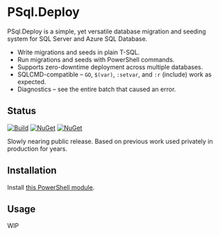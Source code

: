 # PSql.Deploy

PSql.Deploy is a simple, yet versatile database migration and seeding system
for SQL Server and Azure SQL Database.

- Write migrations and seeds in plain T-SQL.
- Run migrations and seeds with PowerShell commands.
- Supports zero-downtime deployment across multiple databases.
- SQLCMD-compatible – `GO`, `$(var)`, `:setvar`, and `:r` (include) work as expected.
- Diagnostics – see the entire batch that caused an error.

## Status

[![Build](https://github.com/sharpjs/PSql.Deploy/workflows/Build/badge.svg)](https://github.com/sharpjs/PSql.Deploy/actions)
[![NuGet](https://img.shields.io/powershellgallery/v/PSql.Deploy.svg)](https://www.powershellgallery.com/packages/PSql.Deploy)
[![NuGet](https://img.shields.io/powershellgallery/dt/PSql.Deploy.svg)](https://www.powershellgallery.com/packages/PSql.Deploy)

Slowly nearing public release.
Based on previous work used privately in production for years.

## Installation

Install [this PowerShell module](https://www.powershellgallery.com/packages/PSql.Deploy).

## Usage

WIP

<!--
  Copyright 2023 Jeffrey Sharp

  Permission to use, copy, modify, and distribute this software for any
  purpose with or without fee is hereby granted, provided that the above
  copyright notice and this permission notice appear in all copies.

  THE SOFTWARE IS PROVIDED "AS IS" AND THE AUTHOR DISCLAIMS ALL WARRANTIES
  WITH REGARD TO THIS SOFTWARE INCLUDING ALL IMPLIED WARRANTIES OF
  MERCHANTABILITY AND FITNESS. IN NO EVENT SHALL THE AUTHOR BE LIABLE FOR
  ANY SPECIAL, DIRECT, INDIRECT, OR CONSEQUENTIAL DAMAGES OR ANY DAMAGES
  WHATSOEVER RESULTING FROM LOSS OF USE, DATA OR PROFITS, WHETHER IN AN
  ACTION OF CONTRACT, NEGLIGENCE OR OTHER TORTIOUS ACTION, ARISING OUT OF
  OR IN CONNECTION WITH THE USE OR PERFORMANCE OF THIS SOFTWARE.
-->

